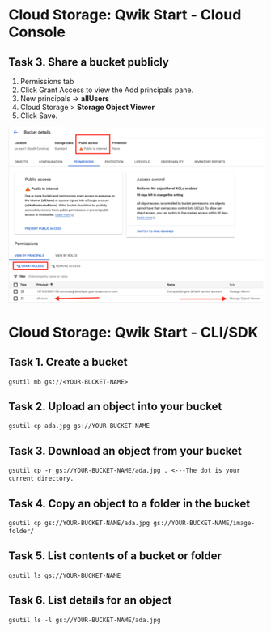 # Cloud Storage: Qwik Start - Cloud Console

## Task 3. Share a bucket publicly

1. Permissions tab
2. Click Grant Access to view the Add principals pane.
3. New principals -> **allUsers**
4. Cloud Storage > **Storage Object Viewer**
5. Click Save.

![](./bucket-make-public.png)

# Cloud Storage: Qwik Start - CLI/SDK

## Task 1. Create a bucket

```
gsutil mb gs://<YOUR-BUCKET-NAME>
```

## Task 2. Upload an object into your bucket

```
gsutil cp ada.jpg gs://YOUR-BUCKET-NAME
```

## Task 3. Download an object from your bucket

```
gsutil cp -r gs://YOUR-BUCKET-NAME/ada.jpg . <---The dot is your current directory.
```

## Task 4. Copy an object to a folder in the bucket

```
gsutil cp gs://YOUR-BUCKET-NAME/ada.jpg gs://YOUR-BUCKET-NAME/image-folder/
```

## Task 5. List contents of a bucket or folder

```
gsutil ls gs://YOUR-BUCKET-NAME
```

## Task 6. List details for an object

```
gsutil ls -l gs://YOUR-BUCKET-NAME/ada.jpg
```
